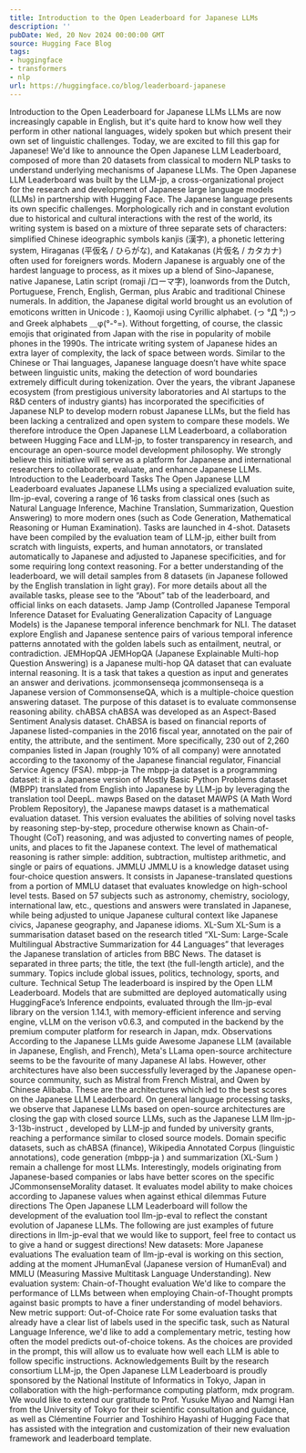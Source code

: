 ```yaml
---
title: Introduction to the Open Leaderboard for Japanese LLMs
description: ''
pubDate: Wed, 20 Nov 2024 00:00:00 GMT
source: Hugging Face Blog
tags:
- huggingface
- transformers
- nlp
url: https://huggingface.co/blog/leaderboard-japanese
---
```


Introduction to the Open Leaderboard for Japanese LLMs
LLMs are now increasingly capable in English, but it's quite hard to know how well they perform in other national languages, widely spoken but which present their own set of linguistic challenges. Today, we are excited to fill this gap for Japanese!
We'd like to announce the Open Japanese LLM Leaderboard, composed of more than 20 datasets from classical to modern NLP tasks to understand underlying mechanisms of Japanese LLMs. The Open Japanese LLM Leaderboard was built by the LLM-jp, a cross-organizational project for the research and development of Japanese large language models (LLMs) in partnership with Hugging Face.
The Japanese language presents its own specific challenges. Morphologically rich and in constant evolution due to historical and cultural interactions with the rest of the world, its writing system is based on a mixture of three separate sets of characters: simplified Chinese ideographic symbols kanjis (漢字), a phonetic lettering system, Hiraganas (平仮名 / ひらがな), and Katakanas (片仮名 / カタカナ) often used for foreigners words. Modern Japanese is arguably one of the hardest language to process, as it mixes up a blend of Sino-Japanese, native Japanese, Latin script (romaji /ローマ字), loanwords from the Dutch, Portuguese, French, English, German, plus Arabic and traditional Chinese numerals. In addition, the Japanese digital world brought us an evolution of emoticons written in Unicode : ), Kaomoji using Cyrillic alphabet. (っ °Д °;)っ and Greek alphabets ＿φ(°-°=). Without forgetting, of course, the classic emojis that originated from Japan with the rise in popularity of mobile phones in the 1990s.
The intricate writing system of Japanese hides an extra layer of complexity, the lack of space between words. Similar to the Chinese or Thai languages, Japanese language doesn’t have white space between linguistic units, making the detection of word boundaries extremely difficult during tokenization. Over the years, the vibrant Japanese ecosystem (from prestigious university laboratories and AI startups to the R&D centers of industry giants) has incorporated the specificities of Japanese NLP to develop modern robust Japanese LLMs, but the field has been lacking a centralized and open system to compare these models.
We therefore introduce the Open Japanese LLM Leaderboard, a collaboration between Hugging Face and LLM-jp, to foster transparency in research, and encourage an open-source model development philosophy. We strongly believe this initiative will serve as a platform for Japanese and international researchers to collaborate, evaluate, and enhance Japanese LLMs.
Introduction to the Leaderboard Tasks
The Open Japanese LLM Leaderboard evaluates Japanese LLMs using a specialized evaluation suite, llm-jp-eval, covering a range of 16 tasks from classical ones (such as Natural Language Inference, Machine Translation, Summarization, Question Answering) to more modern ones (such as Code Generation, Mathematical Reasoning or Human Examination). Tasks are launched in 4-shot.
Datasets have been compiled by the evaluation team of LLM-jp, either built from scratch with linguists, experts, and human annotators, or translated automatically to Japanese and adjusted to Japanese specificities, and for some requiring long context reasoning. For a better understanding of the leaderboard, we will detail samples from 8 datasets (in Japanese followed by the English translation in light gray). For more details about all the available tasks, please see to the “About” tab of the leaderboard, and official links on each datasets.
Jamp
Jamp (Controlled Japanese Temporal Inference Dataset for Evaluating Generalization Capacity of Language Models) is the Japanese temporal inference benchmark for NLI. The dataset explore English and Japanese sentence pairs of various temporal inference patterns annotated with the golden labels such as entailment, neutral, or contradiction.
JEMHopQA
JEMHopQA (Japanese Explainable Multi-hop Question Answering) is a Japanese multi-hop QA dataset that can evaluate internal reasoning. It is a task that takes a question as input and generates an answer and derivations.
jcommonsenseqa
jcommonsenseqa is a Japanese version of CommonsenseQA, which is a multiple-choice question answering dataset. The purpose of this dataset is to evaluate commonsense reasoning ability.
chABSA
chABSA was developed as an Aspect-Based Sentiment Analysis dataset. ChABSA is based on financial reports of Japanese listed-companies in the 2016 fiscal year, annotated on the pair of entity, the attribute, and the sentiment. More specifically, 230 out of 2,260 companies listed in Japan (roughly 10% of all company) were annotated according to the taxonomy of the Japanese financial regulator, Financial Service Agency (FSA).
mbpp-ja
The mbpp-ja dataset is a programming dataset: it is a Japanese version of Mostly Basic Python Problems dataset (MBPP) translated from English into Japanese by LLM-jp by leveraging the translation tool DeepL.
mawps
Based on the dataset MAWPS
(A Math Word Problem Repository), the Japanese mawps dataset is a mathematical evaluation dataset. This version evaluates the abilities of solving novel tasks by reasoning step-by-step, procedure otherwise known as Chain-of-Thought (CoT) reasoning, and was adjusted to converting names of people, units, and places to fit the Japanese context. The level of mathematical reasoning is rather simple: addition, subtraction, multistep arithmetic, and single or pairs of equations.
JMMLU
JMMLU is a knowledge dataset using four-choice question answers. It consists in Japanese-translated questions from a portion of MMLU dataset that evaluates knowledge on high-school level tests. Based on 57 subjects such as astronomy, chemistry, sociology, international law, etc., questions and answers were translated in Japanese, while being adjusted to unique Japanese cultural context like Japanese civics, Japanese geography, and Japanese idioms.
XL-Sum
XL-Sum is a summarisation dataset based on the research titled “XL-Sum: Large-Scale Multilingual Abstractive Summarization for 44 Languages” that leverages the Japanese translation of articles from BBC News. The dataset is separated in three parts; the title, the text (the full-length article), and the summary. Topics include global issues, politics, technology, sports, and culture.
Technical Setup
The leaderboard is inspired by the Open LLM Leaderboard. Models that are submitted are deployed automatically using HuggingFace’s Inference endpoints, evaluated through the llm-jp-eval library on the version 1.14.1, with memory-efficient inference and serving engine, vLLM on the verison v0.6.3, and computed in the backend by the premium computer platform for research in Japan, mdx.
Observations
According to the Japanese LLMs guide Awesome Japanese LLM (available in Japanese, English, and French), Meta's LLama
open-source architecture seems to be the favourite of many Japanese AI labs. However, other architectures have also been successfully leveraged by the Japanese open-source community, such as Mistral
from French Mistral, and Qwen
by Chinese Alibaba. These are the architectures which led to the best scores on the Japanese LLM Leaderboard.
On general language processing tasks, we observe that Japanese LLMs based on open-source architectures are closing the gap with closed source LLMs, such as the Japanese LLM llm-jp-3-13b-instruct
, developed by LLM-jp and funded by university grants, reaching a performance similar to closed source models. Domain specific datasets, such as chABSA
(finance), Wikipedia Annotated Corpus
(linguistic annotations), code generation (mbpp-ja
) and summarization (XL-Sum
) remain a challenge for most LLMs. Interestingly, models originating from Japanese-based companies or labs have better scores on the specific JCommonsenseMorality
dataset. It evaluates model ability to make choices according to Japanese values when against ethical dilemmas
Future directions
The Open Japanese LLM Leaderboard will follow the development of the evaluation tool llm-jp-eval to reflect the constant evolution of Japanese LLMs. The following are just examples of future directions in llm-jp-eval that we would like to support, feel free to contact us to give a hand or suggest directions!
New datasets: More Japanese evaluations The evaluation team of llm-jp-eval is working on this section, adding at the moment JHumanEval (Japanese version of HumanEval) and MMLU (Measuring Massive Multitask Language Understanding).
New evaluation system: Chain-of-Thought evaluation We'd like to compare the performance of LLMs between when employing Chain-of-Thought prompts against basic prompts to have a finer understanding of model behaviors.
New metric support: Out-of-Choice rate For some evaluation tasks that already have a clear list of labels used in the specific task, such as Natural Language Inference, we'd like to add a complementary metric, testing how often the model predicts out-of-choice tokens. As the choices are provided in the prompt, this will allow us to evaluate how well each LLM is able to follow specific instructions.
Acknowledgements
Built by the research consortium LLM-jp, the Open Japanese LLM Leaderboard is proudly sponsored by the National Institute of Informatics in Tokyo, Japan in collaboration with the high-performance computing platform, mdx program.
We would like to extend our gratitude to Prof. Yusuke Miyao and Namgi Han from the University of Tokyo for their scientific consultation and guidance, as well as Clémentine Fourrier and Toshihiro Hayashi of Hugging Face that has assisted with the integration and customization of their new evaluation framework and leaderboard template.
